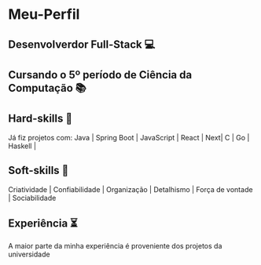 # Meu-Perfil

## Desenvolverdor Full-Stack 💻
## Cursando o 5º período de Ciência da Computação 📚

## Hard-skills 🎯

Já fiz projetos com:
 Java |
 Spring Boot |
 JavaScript |
 React |
 Next|
 C |
 Go |
 Haskell |


## Soft-skills 🎨
 Criatividade |
 Confiabilidade |
 Organização |
 Detalhismo |
 Força de vontade |
 Sociabilidade 

## Experiência ⏳

 A maior parte da minha experiência é proveniente dos projetos da universidade
